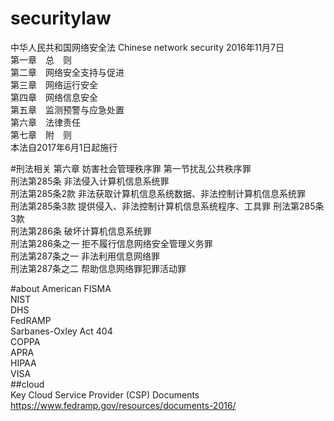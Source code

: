 # securitylaw
中华人民共和国网络安全法 Chinese  network  security  2016年11月7日<br/>
第一章　总　则 <br/>
第二章　网络安全支持与促进<br/>
第三章　网络运行安全<br/>
第四章　网络信息安全<br/>
第五章　监测预警与应急处置<br/>
第六章　法律责任<br/>
第七章　附　则<br/>
本法自2017年6月1日起施行<br/>

#刑法相关
第六章 妨害社会管理秩序罪 第一节扰乱公共秩序罪<br/>
 刑法第285条     非法侵入计算机信息系统罪 <br/>
刑法第285条2款     非法获取计算机信息系统数据、非法控制计算机信息系统罪  <br/>
 刑法第285条3款     提供侵入、非法控制计算机信息系统程序、工具罪 刑法第285条3款<br/>
刑法第286条     破坏计算机信息系统罪   <br/>
刑法第286条之一     拒不履行信息网络安全管理义务罪  <br/>
刑法第287条之一     非法利用信息网络罪  <br/>
刑法第287条之二     帮助信息网络罪犯罪活动罪  <br/>

#about American 
FISMA<br/>
NIST<br/>
DHS<br/>
FedRAMP<br/>
Sarbanes-Oxley Act 404<br/>
COPPA<br/>
APRA<br/>
HIPAA<br/>
VISA<br/>
##cloud<br/>
 Key Cloud Service Provider (CSP)  Documents https://www.fedramp.gov/resources/documents-2016/<br/>
